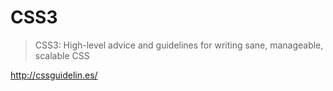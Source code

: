 # CSS3  

> CSS3: High-level advice and guidelines for writing sane, manageable, scalable CSS  

http://cssguidelin.es/



